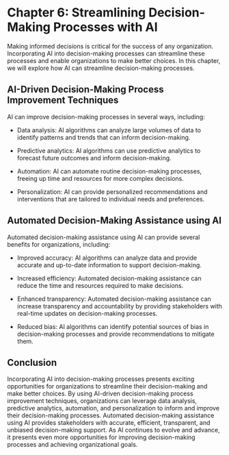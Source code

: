 Chapter 6: Streamlining Decision-Making Processes with AI
=========================================================

Making informed decisions is critical for the success of any organization. Incorporating AI into decision-making processes can streamline these processes and enable organizations to make better choices. In this chapter, we will explore how AI can streamline decision-making processes.

AI-Driven Decision-Making Process Improvement Techniques
--------------------------------------------------------

AI can improve decision-making processes in several ways, including:

* Data analysis: AI algorithms can analyze large volumes of data to identify patterns and trends that can inform decision-making.

* Predictive analytics: AI algorithms can use predictive analytics to forecast future outcomes and inform decision-making.

* Automation: AI can automate routine decision-making processes, freeing up time and resources for more complex decisions.

* Personalization: AI can provide personalized recommendations and interventions that are tailored to individual needs and preferences.

Automated Decision-Making Assistance using AI
---------------------------------------------

Automated decision-making assistance using AI can provide several benefits for organizations, including:

* Improved accuracy: AI algorithms can analyze data and provide accurate and up-to-date information to support decision-making.

* Increased efficiency: Automated decision-making assistance can reduce the time and resources required to make decisions.

* Enhanced transparency: Automated decision-making assistance can increase transparency and accountability by providing stakeholders with real-time updates on decision-making processes.

* Reduced bias: AI algorithms can identify potential sources of bias in decision-making processes and provide recommendations to mitigate them.

Conclusion
----------

Incorporating AI into decision-making processes presents exciting opportunities for organizations to streamline their decision-making and make better choices. By using AI-driven decision-making process improvement techniques, organizations can leverage data analysis, predictive analytics, automation, and personalization to inform and improve their decision-making processes. Automated decision-making assistance using AI provides stakeholders with accurate, efficient, transparent, and unbiased decision-making support. As AI continues to evolve and advance, it presents even more opportunities for improving decision-making processes and achieving organizational goals.
